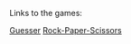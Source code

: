 Links to the games: 

[Guesser](https://becodeorg.github.io/verou-4-javascript-games-NickMarinade/)
[Rock-Paper-Scissors](https://becodeorg.github.io/verou-4-javascript-games-NickMarinade/RockPaperScissors/indexRPS.html)
